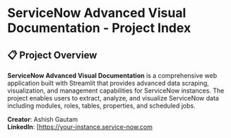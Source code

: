 # ServiceNow Advanced Visual Documentation - Project Index

## 📋 Project Overview

**ServiceNow Advanced Visual Documentation** is a comprehensive web application built with Streamlit that provides advanced data scraping, visualization, and management capabilities for ServiceNow instances. The project enables users to extract, analyze, and visualize ServiceNow data including modules, roles, tables, properties, and scheduled jobs.

**Creator**: Ashish Gautam  
**LinkedIn**: [https://your-instance.service-now.com